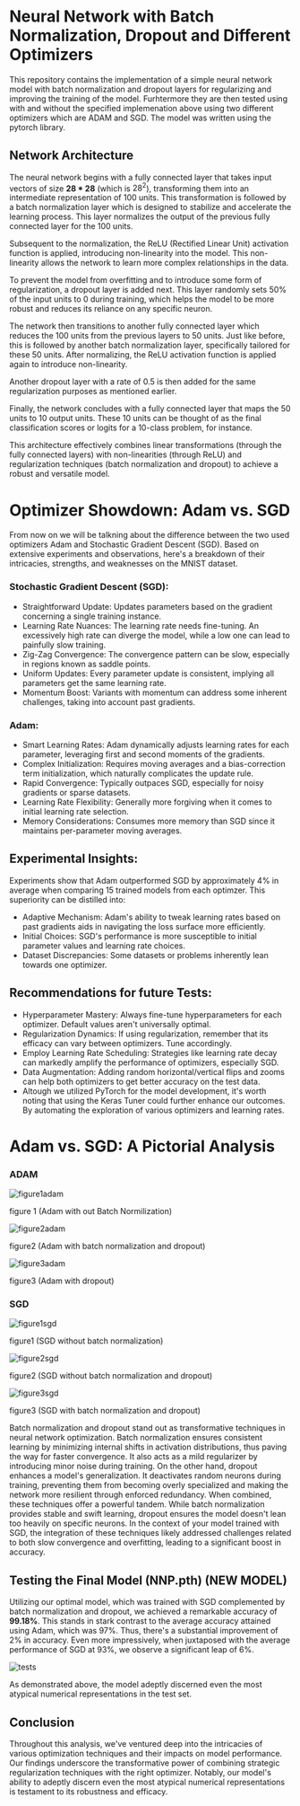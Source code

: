 # Neural Network with Batch Normalization, Dropout and Different Optimizers


This repository contains the implementation of a simple neural network model with batch normalization and dropout layers for regularizing and improving the training of the model. Furhtermore they are then tested using with and without the specified implemenation above using two different optimizers which are ADAM and SGD. The model was written using the pytorch library.

## Network Architecture

The neural network begins with a fully connected layer that takes input vectors of size **28 * 28** (which is $28^2$), transforming them into an intermediate representation of 100 units. This transformation is followed by a batch normalization layer which is designed to stabilize and accelerate the learning process. This layer normalizes the output of the previous fully connected layer for the 100 units.

Subsequent to the normalization, the ReLU (Rectified Linear Unit) activation function is applied, introducing non-linearity into the model. This non-linearity allows the network to learn more complex relationships in the data.

To prevent the model from overfitting and to introduce some form of regularization, a dropout layer is added next. This layer randomly sets 50% of the input units to 0 during training, which helps the model to be more robust and reduces its reliance on any specific neuron.

The network then transitions to another fully connected layer which reduces the 100 units from the previous layers to 50 units. Just like before, this is followed by another batch normalization layer, specifically tailored for these 50 units. After normalizing, the ReLU activation function is applied again to introduce non-linearity.

Another dropout layer with a rate of 0.5 is then added for the same regularization purposes as mentioned earlier.

Finally, the network concludes with a fully connected layer that maps the 50 units to 10 output units. These 10 units can be thought of as the final classification scores or logits for a 10-class problem, for instance.

This architecture effectively combines linear transformations (through the fully connected layers) with non-linearities (through ReLU) and regularization techniques (batch normalization and dropout) to achieve a robust and versatile model.


# Optimizer Showdown: Adam vs. SGD

From now on we will be talkning about the difference between the two used optimizers Adam and Stochastic Gradient Descent (SGD). Based on extensive experiments and observations, here's a  breakdown of their intricacies, strengths, and weaknesses on the MNIST dataset.

### Stochastic Gradient Descent (SGD):

- Straightforward Update: Updates parameters based on the gradient concerning a single training instance.
- Learning Rate Nuances: The learning rate needs fine-tuning. An excessively high rate can diverge the model, while a low one can lead to painfully slow training.
- Zig-Zag Convergence: The convergence pattern can be slow, especially in regions known as saddle points.
- Uniform Updates: Every parameter update is consistent, implying all parameters get the same learning rate.
- Momentum Boost: Variants with momentum can address some inherent challenges, taking into account past gradients.


### Adam:

- Smart Learning Rates: Adam dynamically adjusts learning rates for each parameter, leveraging first and second moments of the gradients.
- Complex Initialization: Requires moving averages and a bias-correction term initialization, which naturally complicates the update rule.
- Rapid Convergence: Typically outpaces SGD, especially for noisy gradients or sparse datasets.
- Learning Rate Flexibility: Generally more forgiving when it comes to initial learning rate selection.
- Memory Considerations: Consumes more memory than SGD since it maintains per-parameter moving averages.



## Experimental Insights:

Experiments show that Adam outperformed SGD by approximately 4% in average when comparing 15 trained models from each optimzer. This superiority can be distilled into:

- Adaptive Mechanism: Adam's ability to tweak learning rates based on past gradients aids in navigating the loss surface more efficiently.
- Initial Choices: SGD's performance is more susceptible to initial parameter values and learning rate choices.
- Dataset Discrepancies: Some datasets or problems inherently lean towards one optimizer.

## Recommendations for future Tests:

- Hyperparameter Mastery: Always fine-tune hyperparameters for each optimizer. Default values aren't universally optimal.
- Regularization Dynamics: If using regularization, remember that its efficacy can vary between optimizers. Tune accordingly.
- Employ Learning Rate Scheduling: Strategies like learning rate decay can markedly amplify the performance of optimizers, especially SGD.
- Data Augmentation: Adding random horizontal/vertical flips and zooms can help both optimizers to get better accuracy on the test data.
- Altough we utilized PyTorch for the model development, it's worth noting that using the Keras Tuner could further enhance our outcomes. By automating the exploration of various optimizers and learning rates.

  
# Adam vs. SGD: A Pictorial Analysis

### ADAM

![figure1adam](https://github.com/kamileren/MNISTOptim/blob/main/images/Adam.png
)

figure 1 (Adam with out Batch Normilization)


![figure2adam](https://github.com/kamileren/MNISTOptim/blob/main/images/Adam2.png
)


figure2 (Adam with batch normalization and dropout)

![figure3adam](https://github.com/kamileren/MNISTOptim/blob/main/images/Adam3.png
)

figure3 (Adam with dropout)


### SGD

![figure1sgd](https://github.com/kamileren/MNISTOptim/blob/main/images/SGD.png
)

figure1 (SGD without batch normalization)

![figure2sgd](https://github.com/kamileren/MNISTOptim/blob/main/images/SGD2.png
)

figure2 (SGD without batch normalization and dropout)

![figure3sgd](https://github.com/kamileren/MNISTOptim/blob/main/images/SGD3.png
)

figure3 (SGD with batch normalization and dropout)

Batch normalization and dropout stand out as transformative techniques in neural network optimization. Batch normalization ensures consistent learning by minimizing internal shifts in activation distributions, thus paving the way for faster convergence. It also acts as a mild regularizer by introducing minor noise during training. On the other hand, dropout enhances a model's generalization. It deactivates random neurons during training, preventing them from becoming overly specialized and making the network more resilient through enforced redundancy. When combined, these techniques offer a powerful tandem. While batch normalization provides stable and swift learning, dropout ensures the model doesn't lean too heavily on specific neurons. In the context of your model trained with SGD, the integration of these techniques likely addressed challenges related to both slow convergence and overfitting, leading to a significant boost in accuracy.

## Testing the Final Model (NNP.pth) (NEW MODEL)

Utilizing our optimal model, which was trained with SGD complemented by batch normalization and dropout, we achieved a remarkable accuracy of **99.18%**. This stands in stark contrast to the average accuracy attained using Adam, which was 97%. Thus, there's a substantial improvement of 2% in accuracy. Even more impressively, when juxtaposed with the average performance of SGD at 93%, we observe a significant leap of 6%. 




![tests](https://github.com/kamileren/MNISTOptim/blob/main/images/Tests.png
)


As demonstrated above, the model adeptly discerned even the most atypical numerical representations in the test set.

## Conclusion

Throughout this analysis, we've ventured deep into the intricacies of various optimization techniques and their impacts on model performance. Our findings underscore the transformative power of combining strategic regularization techniques with the right optimizer. Notably, our model's ability to adeptly discern even the most atypical numerical representations is testament to its robustness and efficacy.





